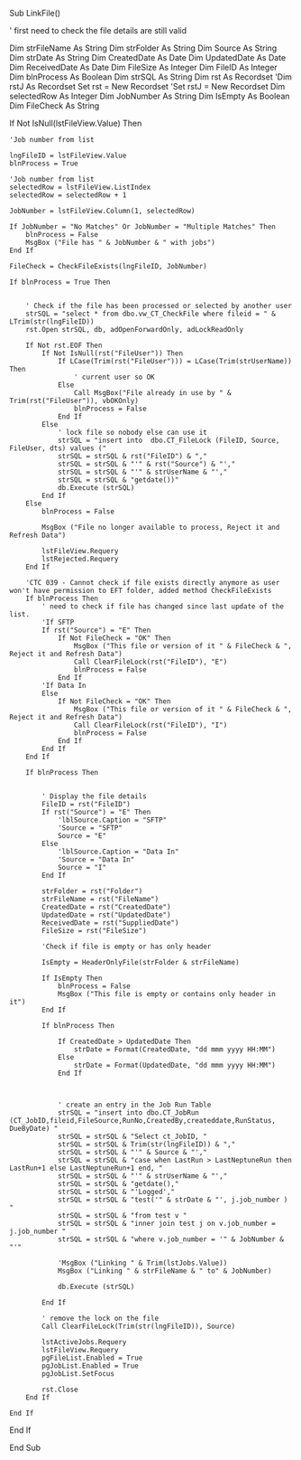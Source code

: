 Sub LinkFile()

' first need to check the file details are still valid

Dim strFileName As String
Dim strFolder As String
Dim Source As String
Dim strDate As String
Dim CreatedDate As Date
Dim UpdatedDate As Date
Dim ReceivedDate As Date
Dim FileSize As Integer
Dim FileID As Integer
Dim blnProcess As Boolean
Dim strSQL As String
Dim rst As Recordset
'Dim rstJ As Recordset
Set rst = New Recordset
'Set rstJ = New Recordset
Dim selectedRow As Integer
Dim JobNumber As String
Dim IsEmpty As Boolean
Dim FileCheck As String

If Not IsNull(lstFileView.Value) Then

    'Job number from list
    
    lngFileID = lstFileView.Value
    blnProcess = True
    
    'Job number from list
    selectedRow = lstFileView.ListIndex
    selectedRow = selectedRow + 1
    
    JobNumber = lstFileView.Column(1, selectedRow)
    
    If JobNumber = "No Matches" Or JobNumber = "Multiple Matches" Then
        blnProcess = False
        MsgBox ("File has " & JobNumber & " with jobs")
    End If
    
    FileCheck = CheckFileExists(lngFileID, JobNumber)
        
    If blnProcess = True Then
    
            
        ' Check if the file has been processed or selected by another user
        strSQL = "select * from dbo.vw_CT_CheckFile where fileid = " & LTrim(str(lngFileID))
        rst.Open strSQL, db, adOpenForwardOnly, adLockReadOnly
        
        If Not rst.EOF Then
            If Not IsNull(rst("FileUser")) Then
                If LCase(Trim(rst("FileUser"))) = LCase(Trim(strUserName)) Then
                    ' current user so OK
                Else
                    Call MsgBox("File already in use by " & Trim(rst("FileUser")), vbOKOnly)
                    blnProcess = False
                End If
            Else
                ' lock file so nobody else can use it
                strSQL = "insert into  dbo.CT_FileLock (FileID, Source, FileUser, dts) values ("
                strSQL = strSQL & rst("FileID") & ","
                strSQL = strSQL & "'" & rst("Source") & "',"
                strSQL = strSQL & "'" & strUserName & "',"
                strSQL = strSQL & "getdate())"
                db.Execute (strSQL)
            End If
        Else
            blnProcess = False
            
            MsgBox ("File no longer available to process, Reject it and Refresh Data")
            
            lstFileView.Requery
            lstRejected.Requery
        End If
        
        'CTC 039 - Cannot check if file exists directly anymore as user won't have permission to EFT folder, added method CheckFileExists
        If blnProcess Then
            ' need to check if file has changed since last update of the list.
            'If SFTP
            If rst("Source") = "E" Then
                If Not FileCheck = "OK" Then
                    MsgBox ("This file or version of it " & FileCheck & ", Reject it and Refresh Data")
                    Call ClearFileLock(rst("FileID"), "E")
                    blnProcess = False
                End If
            'If Data In
            Else
                If Not FileCheck = "OK" Then
                    MsgBox ("This file or version of it " & FileCheck & ", Reject it and Refresh Data")
                    Call ClearFileLock(rst("FileID"), "I")
                    blnProcess = False
                End If
            End If
        End If
        
        If blnProcess Then
        
                    
            ' Display the file details
            FileID = rst("FileID")
            If rst("Source") = "E" Then
                'lblSource.Caption = "SFTP"
                'Source = "SFTP"
                Source = "E"
            Else
                'lblSource.Caption = "Data In"
                'Source = "Data In"
                Source = "I"
            End If
            
            strFolder = rst("Folder")
            strFileName = rst("FileName")
            CreatedDate = rst("CreatedDate")
            UpdatedDate = rst("UpdatedDate")
            ReceivedDate = rst("SuppliedDate")
            FileSize = rst("FileSize")
            
            'Check if file is empty or has only header
            
            IsEmpty = HeaderOnlyFile(strFolder & strFileName)
            
            If IsEmpty Then
                blnProcess = False
                MsgBox ("This file is empty or contains only header in it")
            End If
            
            If blnProcess Then
            
                If CreatedDate > UpdatedDate Then
                    strDate = Format(CreatedDate, "dd mmm yyyy HH:MM")
                Else
                    strDate = Format(UpdatedDate, "dd mmm yyyy HH:MM")
                End If
                
                
                
                ' create an entry in the Job Run Table
                strSQL = "insert into dbo.CT_JobRun (CT_JobID,fileid,FileSource,RunNo,CreatedBy,createddate,RunStatus, DueByDate) "
                strSQL = strSQL & "Select ct_JobID, "
                strSQL = strSQL & Trim(str(lngFileID)) & ","
                strSQL = strSQL & "'" & Source & "',"
                strSQL = strSQL & "case when LastRun > LastNeptuneRun then LastRun+1 else LastNeptuneRun+1 end, "
                strSQL = strSQL & "'" & strUserName & "',"
                strSQL = strSQL & "getdate(),"
                strSQL = strSQL & "'Logged',"
                strSQL = strSQL & "test('" & strDate & "', j.job_number ) "
                strSQL = strSQL & "from test v "
                strSQL = strSQL & "inner join test j on v.job_number = j.job_number "
                strSQL = strSQL & "where v.job_number = '" & JobNumber & "'"
                
                'MsgBox ("Linking " & Trim(lstJobs.Value))
                MsgBox ("Linking " & strFileName & " to" & JobNumber)
                         
                db.Execute (strSQL)
                
            End If
            
            ' remove the lock on the file
            Call ClearFileLock(Trim(str(lngFileID)), Source)
            
            lstActiveJobs.Requery
            lstFileView.Requery
            pgFileList.Enabled = True
            pgJobList.Enabled = True
            pgJobList.SetFocus
            
            rst.Close
        End If
            
    End If
            

End If


End Sub
